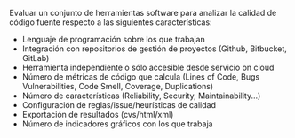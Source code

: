 Evaluar un conjunto de  herramientas software para analizar la calidad de código fuente respecto a las siguientes características:

* Lenguaje de programación sobre los que trabajan 
* Integración con repositorios de gestión de proyectos (Github, Bitbucket, GitLab) 
* Herramienta independiente o sólo accesible desde servicio on cloud
* Número de métricas de código que calcula (Lines of Code, Bugs Vulnerabilities, Code Smell, Coverage, Duplications)
* Número de características  (Reliability, Security, Maintainability...)
* Configuración de reglas/issue/heurísticas de calidad
* Exportación de resultados (cvs/html/xml) 
* Número de indicadores gráficos con los que trabaja 